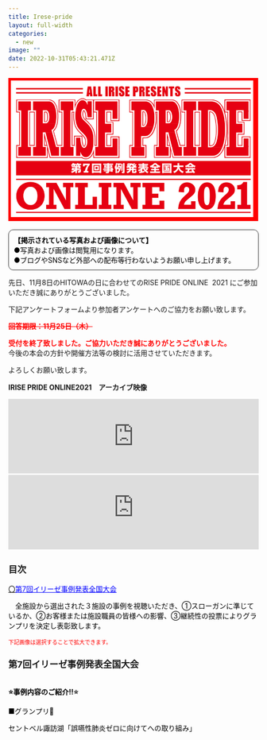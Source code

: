 ```yaml
---
title: Irese-pride
layout: full-width
categories:
  - new
image: ""
date: 2022-10-31T05:43:21.471Z
---
```

![](/images/irp1.png)

<div style="padding: 10px; margin-bottom: 10px; border: 1px solid #333333; border-radius: 10px;" data-mce-style="padding: 10px; margin-bottom: 10px; border: 1px solid #333333; border-radius: 10px;"><strong><span style="font-size: 14px; color: #000000;" data-mce-style="font-size: 14px; color: #000000;">【掲示されている写真および画像について】</span></strong><br> <span style="font-size: 14px; color: #000000;" data-mce-style="font-size: 14px; color: #000000;">●写真および画像は閲覧用になります。</span><br> <span style="font-size: 14px; color: #000000;" data-mce-style="font-size: 14px; color: #000000;">●ブログやSNSなど外部への配布等行わないようお願い申し上げます。</span></div>

<div class="cc-m-all-content j-module j-text" id="cc-m-all-content-12314154460" data-action="content" ng-non-bindable="">
                <div class="cc-m-text-inline-rte mce-content-body" data-name="text" id="cc-m-text-12314154460" contenteditable="true" style="position: relative;"><p><span style="font-size: 14px;" data-mce-style="font-size: 14px;">先日、11月8日のHITOWAの日に合わせてのRISE PRIDE ONLINE&nbsp; 2021 に</span>ご参加いただき誠にありがとうございました。</p><p>下記アンケートフォームより参加者アンケートへのご協力をお願い致します。</p><p><span style="color: #ff0000;" data-mce-style="color: #ff0000;"><s><strong>回答期限：11月25日（木）</strong></s></span></p><p><span style="color: #ff0000;" data-mce-style="color: #ff0000;"><strong>受付を終了致しました。ご協力いただき誠にありがとうございました。</strong></span><br> 今後の本会の方針や開催方法等の検討に活用させていただきます。</p><p>よろしくお願い致します。</p></div></div>

<b><a id="第6回事例発表全国大会" span="" style="font-size: 18px;" name="第6回事例発表全国大会" data-mce-style="font-size: 18px;" class="mce-item-anchor"></a>IRISE PRIDE ONLINE2021　アーカイブ映像</b>

<iframe src="https://player.vimeo.com/video/644706667" width="100%" frameborder="0" allowfullscreen="allowfullscreen"></iframe>

<!--StartFragment-->

<div class="flex items-center justify-center" > <div class ="max-w-sm"> <iframe src="https://www.youtube-nocookie.com/embed/p6h-rYSVX90?start=13"width="100%" frameborder="0" allowfullscreen="allowfullscreen"></iframe><br>

<!--EndFragment-->

<div class="cc-m-text-inline-rte mce-content-body" data-name="text" id="cc-m-text-12319136160" contenteditable="true" style="position: relative;"><h3 style="text-align: left;" data-mce-style="text-align: left;"><span style="font-size: 18px;" data-mce-style="font-size: 18px;"><strong>目次</strong></span></h3></div><div class="cc-m-all-content j-module j-text" id="cc-m-all-content-12319136160" data-action="content" ng-non-bindable="">
     

 <div class="cc-m-all-content j-module j-text" id="cc-m-all-content-12319144260" data-action="content" ng-non-bindable="">
                <div class="cc-m-text-inline-rte mce-content-body" data-name="text" id="cc-m-text-12319144260" contenteditable="true" style="position: relative;"><p style="text-align: left;" data-mce-style="text-align: left;"><a href="#第7回イリーゼ事例発表全国大会" span="" style="color: #000000;" data-mce-href="#第7回イリーゼ事例発表全国大会" data-mce-style="color: #000000;"><span style="font-size: 14px;" data-mce-style="font-size: 14px;">〇<span style="color: #0000ff;" data-mce-style="color: #0000ff;"><u>第7回イリーゼ事例発表全国大会</u></span></span><span color="#000000" style="color: #000000;" data-mce-style="color: #000000;"><br></span></a></p><p><span style="font-size: 14px; color: #000000;" data-mce-style="font-size: 14px; color: #000000;">　全施設から選出された３施設の事例を視聴いただき、①スローガンに準じているか、②お客様または施設職員の皆様への影響、③継続性の投票によりグランプリを決定し表彰致します。</span><span color="#000000" style="color: #000000;" data-mce-style="color: #000000;"><br></span></p></div>            <div data-display="cms-only" data-action="linkIndicator" class="cc-m-link-indicator cc-m-link-indicator-text" title="" style="left: 0px; top: 3.90002px;">	            <a href="https://cms.e.jimdo.com/app/s96da70f606bae585/paf59076a94e59ae8/#%E7%AC%AC7%E5%9B%9E%E3%82%A4%E3%83%AA%E3%83%BC%E3%82%BC%E4%BA%8B%E4%BE%8B%E7%99%BA%E8%A1%A8%E5%85%A8%E5%9B%BD%E5%A4%A7%E4%BC%9A" target="">	                <span></span>	            </a>	        </div></div>
  <span style="font-size: 11px; color: #ff0000;" data-mce-style="font-size: 11px; color: #ff0000;">下記画像は選択することで拡大できます。</span>

<h3 style="text-align: left;" data-mce-style="text-align: left;"><a id="第7回イリーゼ事例発表全国大会" span="" style="font-size: 18px;" name="第7回イリーゼ事例発表全国大会" data-mce-style="font-size: 18px;" class="mce-item-anchor"></a><span style="font-size: 18px;" data-mce-style="font-size: 18px;"><strong>第7回イリーゼ事例発表全国大会</strong></span></h3>

<li aria-hidden="true" style="float: left; list-style: none; position: relative; width: 886px; margin-right: 2px;"><img src="https://image.jimcdn.com/app/cms/image/transf/none/path/s96da70f606bae585/image/i8741c41cf88fdb5b/version/1639985624/image.png" data-orig-width="1280" data-orig-height="720" alt="" style="height: 498.6px;"></li>



<strong><span style="color: #000000;" data-mce-style="color: #000000;">⭐事例内容のご紹介</span>‼⭐</strong><div class="cc-m-all-content j-module j-text" id="cc-m-all-content-12314283560" data-action="content" ng-non-bindable="">
                <div class="cc-m-text-inline-rte mce-content-body" data-name="text" id="cc-m-text-12314283560" contenteditable="true" style="position: relative;"><p style="text-align: left;" data-mce-style="text-align: left;"><span style="color: #000000;" data-mce-style="color: #000000;">■グランプリ🥇</span></p><p style="text-align: left;" data-mce-style="text-align: left;"><span style="color: #000000;" data-mce-style="color: #000000;">セントベル諏訪湖「誤嚥性肺炎ゼロに向けてへの取り組み」</span></p></div>            </div>